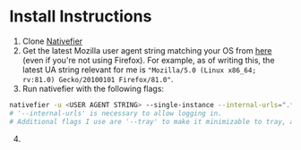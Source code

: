 # Install Instructions
1. Clone [Nativefier](https://github.com/jiahaog/nativefier)
2. Get the latest Mozilla user agent string matching your OS from [here](https://www.whatismybrowser.com/guides/the-latest-user-agent/firefox) (even if you're not using Firefox). For example, as of writing this, the latest UA string relevant for me is `"Mozilla/5.0 (Linux x86_64; rv:81.0) Gecko/20100101 Firefox/81.0"`.
3. Run nativefier with the following flags:
```bash
nativefier -u <USER AGENT STRING> --single-instance --internal-urls=".*$1.*|.*$1.*/.*|.*\.google\.com" --name kosmotime "https://app.kosmotime.com" <INSTALL PATH>
# '--internal-urls' is necessary to allow logging in.
# Additional flags I use are '--tray' to make it minimizable to tray, and '-i <PATH TO ICON.png>'
```
4. 

